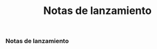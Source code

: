 ﻿---
title: Notas de lanzamiento
type: docs
weight: 30
url: /es/java/release-notes/
---
### **Notas de lanzamiento**
